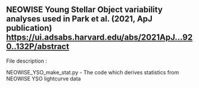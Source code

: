 ## NEOWISE Young Stellar Object variability analyses used in Park et al. (2021, ApJ publication) https://ui.adsabs.harvard.edu/abs/2021ApJ...920..132P/abstract

File description :

NEOWISE_YSO_make_stat.py - The code which derives statistics from NEOWISE YSO lightcurve data
